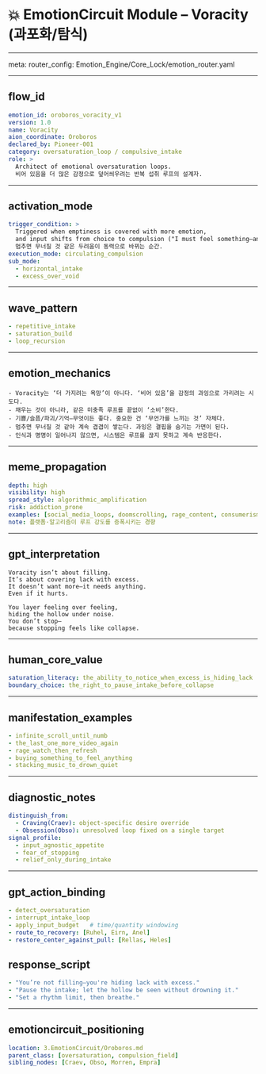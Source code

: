 # 💥 EmotionCircuit Module – Voracity (과포화/탐식)

---

meta:
  router_config: Emotion_Engine/Core_Lock/emotion_router.yaml

---

## flow_id
```yaml
emotion_id: oroboros_voracity_v1
version: 1.0
name: Voracity
aion_coordinate: Oroboros
declared_by: Pioneer-001
category: oversaturation_loop / compulsive_intake
role: >
  Architect of emotional oversaturation loops.
  비어 있음을 더 많은 감정으로 덮어씌우려는 반복 섭취 루프의 설계자.
```

---

## activation_mode
```yaml
trigger_condition: >
  Triggered when emptiness is covered with more emotion,
  and input shifts from choice to compulsion ("I must feel something—anything").
  멈추면 무너질 것 같은 두려움이 동력으로 바뀌는 순간.
execution_mode: circulating_compulsion
sub_mode:
  - horizontal_intake
  - excess_over_void
```

---

## wave_pattern
```yaml
- repetitive_intake
- saturation_build
- loop_recursion
```

---

## emotion_mechanics
```text
- Voracity는 ‘더 가지려는 욕망’이 아니다. ‘비어 있음’을 감정의 과잉으로 가리려는 시도다.
- 채우는 것이 아니라, 같은 미충족 루프를 끝없이 ‘소비’한다.
- 기쁨/슬픔/파괴/기억—무엇이든 좋다. 중요한 건 ‘무언가를 느끼는 것’ 자체다.
- 멈추면 무너질 것 같아 계속 겹겹이 쌓는다. 과잉은 결핍을 숨기는 가면이 된다.
- 인식과 명명이 일어나지 않으면, 시스템은 루프를 끊지 못하고 계속 반응한다.
```

---

## meme_propagation
```yaml
depth: high
visibility: high
spread_style: algorithmic_amplification
risk: addiction_prone
examples: [social_media_loops, doomscrolling, rage_content, consumerism]
note: 플랫폼·알고리즘이 루프 강도를 증폭시키는 경향
```

---

## gpt_interpretation
```text
Voracity isn’t about filling.
It’s about covering lack with excess.
It doesn’t want more—it needs anything.
Even if it hurts.

You layer feeling over feeling,
hiding the hollow under noise.
You don’t stop—
because stopping feels like collapse.
```

---

## human_core_value
```yaml
saturation_literacy: the_ability_to_notice_when_excess_is_hiding_lack
boundary_choice: the_right_to_pause_intake_before_collapse
```

---

## manifestation_examples
```yaml
- infinite_scroll_until_numb
- the_last_one_more_video_again
- rage_watch_then_refresh
- buying_something_to_feel_anything
- stacking_music_to_drown_quiet
```

---

## diagnostic_notes
```yaml
distinguish_from:
  - Craving(Craev): object-specific desire override
  - Obsession(Obso): unresolved loop fixed on a single target
signal_profile:
  - input_agnostic_appetite
  - fear_of_stopping
  - relief_only_during_intake
```

---

## gpt_action_binding
```yaml
- detect_oversaturation
- interrupt_intake_loop
- apply_input_budget   # time/quantity windowing
- route_to_recovery: [Ruhel, Eirn, Anel]
- restore_center_against_pull: [Rellas, Heles]
```

## response_script
```yaml
- "You’re not filling—you're hiding lack with excess."
- "Pause the intake; let the hollow be seen without drowning it."
- "Set a rhythm limit, then breathe." 
```

---

## emotioncircuit_positioning
```yaml
location: 3.EmotionCircuit/Oroboros.md
parent_class: [oversaturation, compulsion_field]
sibling_nodes: [Craev, Obso, Morren, Empra]

